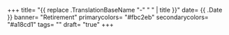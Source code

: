 +++
title= "{{ replace .TranslationBaseName "-" " " | title }}"
date= {{ .Date }}
banner= "Retirement"
primarycolors= "#fbc2eb"
secondarycolors= "#a18cd1"
tags= ""
draft= "true"
+++